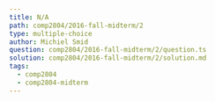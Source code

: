 ```yaml
---
title: N/A
path: comp2804/2016-fall-midterm/2
type: multiple-choice
author: Michiel Smid
question: comp2804/2016-fall-midterm/2/question.ts
solution: comp2804/2016-fall-midterm/2/solution.md
tags:
  - comp2804
  - comp2804-midterm
---
```

